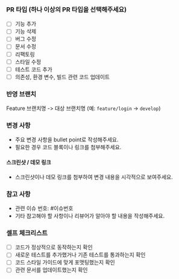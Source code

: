 ### PR 타입 (하나 이상의 PR 타입을 선택해주세요)
- [ ] 기능 추가
- [ ] 기능 삭제
- [ ] 버그 수정
- [ ] 문서 수정
- [ ] 리팩토링
- [ ] 스타일 수정
- [ ] 테스트 코드 추가
- [ ] 의존성, 환경 변수, 빌드 관련 코드 업데이트

### 반영 브랜치
Feature 브랜치명 -> 대상 브랜치명 (예: `feature/login` -> `develop`)

### 변경 사항
- 주요 변경 사항을 bullet point로 작성해주세요.
- 필요한 경우 코드 블록이나 링크를 첨부해주세요.

#### 스크린샷 / 데모 링크
- 스크린샷이나 데모 링크를 첨부하여 변경 내용을 시각적으로 보여주세요.

### 참고 사항
- 관련 이슈 번호: #이슈번호
- 기타 참고해야 할 사항이나 리뷰어가 알아야 할 내용을 작성해주세요.


### 셀프 체크리스트
- [ ] 코드가 정상적으로 동작하는지 확인
- [ ] 새로운 테스트를 추가했거나 기존 테스트를 통과하는지 확인
- [ ] 코드 스타일 가이드에 맞게 포맷팅했는지 확인
- [ ] 관련 문서를 업데이트했는지 확인